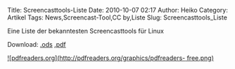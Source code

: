 Title: Screencasttools-Liste
Date: 2010-10-07 02:17
Author: Heiko
Category: Artikel
Tags: News,Screencast-Tool,CC by,Liste
Slug: Screencasttools_Liste

Eine Liste der bekanntesten Screencasttools für Linux

Download: [.ods](http://www.openscreencast.de/pictures/screencasttools.ods)
[.pdf](http://www.openscreencast.de/pictures/screencasttools.pdf)

[![pdfreaders.org](http://pdfreaders.org/graphics/pdfreaders-
free.png)](http://pdfreaders.org/)

